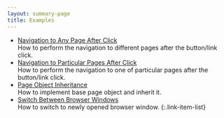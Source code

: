 ```yaml
---
layout: summary-page
title: Examples
---
```


* [Navigation to Any Page After Click](/examples/navigation-to-any-page-after-click/)
  <br>How to perform the navigation to different pages after the button/link click.
* [Navigation to Particular Pages After Click](/examples/navigation-to-particular-pages-after-click/)
  <br>How to perform the navigation to one of particular pages after the button/link click.
* [Page Object Inheritance](/examples/page-object-inheritance/)
  <br>How to implement base page object and inherit it.
* [Switch Between Browser Windows](/examples/switch-between-browser-windows/)
  <br>How to switch to newly opened browser window.
{:.link-item-list}